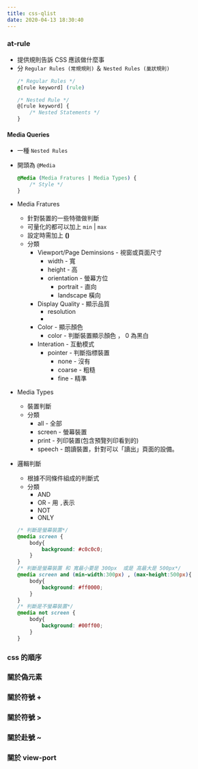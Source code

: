 ```yaml
---
title: css-qlist
date: 2020-04-13 18:30:40
---
```


### at-rule
* 提供規則告訴 CSS 應該做什麼事
* 分 `Regular Rules (常規規則)` ＆ `Nested Rules (巢狀規則)`
    ```css
    /* Regular Rules */
    @[rule keyword] (rule)

    /* Nested Rule */
    @[rule keyword] {
        /* Nested Statements */
    }
    ```
#### Media Queries
* 一種 `Nested Rules`
* 開頭為 `@Media` 
    ```css
    @Media (Media Fratures | Media Types) {
        /* Style */
    }
    ```
* Media Fratures
    * 針對裝置的一些特徵做判斷
    * 可量化的都可以加上 `min` | `max`
    * 設定時需加上 **()**
    * 分類
        * Viewport/Page Deminsions - 視窗或頁面尺寸
            * width - 寬
            * height - 高
            * orientation - 螢幕方位
                * portrait - 直向
                * landscape 橫向
        * Display Quality - 顯示品質
            * resolution
            * 
        * Color - 顯示顏色
            * color - 判斷裝置顯示顏色 ， 0 為黑白
        * Interation - 互動模式
            * pointer - 判斷指標裝置 
                * none - 沒有
                * coarse - 粗糙
                * fine - 精準

* Media Types 
    * 裝置判斷
    * 分類
        * all - 全部
        * screen - 螢幕裝置
        * print - 列印裝置(包含預覽列印看到的)
        * speech - 朗讀裝置，針對可以「讀出」頁面的設備。
* 邏輯判斷
    * 根據不同條件組成的判斷式
    * 分類
        * AND
        * OR - 用 `,`表示
        * NOT
        * ONLY
    ```css
    /* 判斷是螢幕裝置*/
    @media screen {
        body{
            background: #c0c0c0;
        }
    }
    /* 判斷是螢幕裝置 和 寬最小要是 300px  或是 高最大是 500px*/
    @media screen and (min-width:300px) , (max-height:500px){
        body{
            background: #ff0000;
        }
    }
    /* 判斷是不螢幕裝置*/
    @media not screen {
        body{
            background: #00ff00;
        }
    }
    ```

### css 的順序
### 關於偽元素
### 關於符號 +
### 關於符號 >
### 關於赴號 ~
### 關於 view-port
